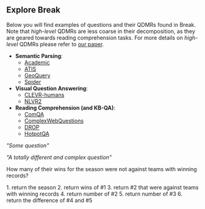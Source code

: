## Explore Break

Below you will find examples of questions and their QDMRs found in Break.   
Note that *high-level* QDMRs are less coarse in their decomposition, as they are geared towards reading comprehension tasks. For more details on *high-level* QDMRs please refer to [our paper](https://allenai.github.io/Break/#paper).

* **Semantic Parsing**: 
  * [Academic](https://github.com/jkkummerfeld/text2sql-data)
  * [ATIS](https://github.com/jkkummerfeld/text2sql-data)
  * [GeoQuery](https://github.com/jkkummerfeld/text2sql-data)
  * [Spider](https://yale-lily.github.io/spider)
* **Visual Question Answering**: 
  * [CLEVR-humans](https://cs.stanford.edu/people/jcjohns/clevr/)
  * [NLVR2](http://lil.nlp.cornell.edu/nlvr/)
* **Reading Comprehension (and KB-QA)**: 
  * [ComQA](http://qa.mpi-inf.mpg.de/comqa/)
  * [ComplexWebQuestions](https://www.tau-nlp.org/compwebq)
  * [DROP](https://allennlp.org/drop)
  * [HotpotQA](https://hotpotqa.github.io/)  

<div>
  <p class="note">
     <i>"Some question"</i>
  </p>
</div>
<div>
  <p class="note">
    <i>"A totally different and complex question"</i>
  </p>
</div>
How many of their wins for the season were not against teams with winning records?
<div>
  <p class="decomp">
   1. return the  season  
   2. return wins of #1  
   3. return #2 that were against teams with winning records  
   4. return number of  #2  
   5. return number of  #3  
   6. return the  difference of #4 and  #5  
  </p>
</div>


